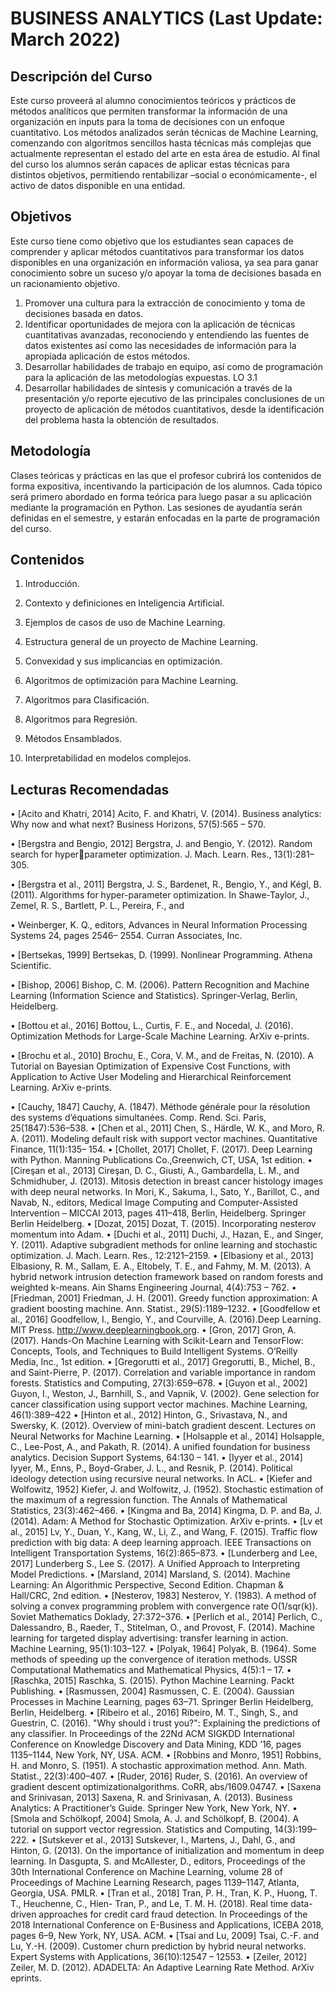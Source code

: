 # BUSINESS ANALYTICS (Last Update: March 2022)

## Descripción del Curso

Este curso proveerá al alumno conocimientos teóricos y prácticos de métodos analíticos que permiten transformar la información de una organización en inputs para la toma de decisiones con un enfoque cuantitativo. Los métodos analizados serán técnicas de Machine Learning, comenzando con algoritmos sencillos hasta técnicas más complejas que actualmente representan el estado del arte en esta área de estudio. Al final del curso los alumnos serán capaces de aplicar estas técnicas para distintos objetivos, permitiendo rentabilizar –social o económicamente-, el activo de datos disponible en una entidad.

## Objetivos
Este curso tiene como objetivo que los estudiantes sean capaces de comprender y aplicar métodos cuantitativos para transformar los datos disponibles en una organización en información valiosa, ya sea para ganar conocimiento sobre un suceso y/o apoyar la toma de decisiones basada en un racionamiento objetivo.

1. Promover una cultura para la extracción de conocimiento y toma de decisiones basada en datos. 
2. Identificar oportunidades de mejora con la aplicación de técnicas cuantitativas avanzadas, reconociendo y entendiendo las fuentes de datos existentes así como las necesidades de información para la apropiada aplicación de estos métodos.
3. Desarrollar habilidades de trabajo en equipo, así como de programación para la aplicación de las metodologías expuestas. LO 3.1
4. Desarrollar habilidades de síntesis y comunicación a través de la presentación y/o reporte ejecutivo de las principales conclusiones de un proyecto de aplicación de métodos cuantitativos, desde la identificación del problema hasta la obtención de resultados.


## Metodología

Clases teóricas y prácticas en las que el profesor cubrirá los contenidos de forma expositiva, incentivando la participación de los alumnos. Cada tópico será primero abordado en forma teórica para luego pasar a su aplicación mediante la programación en Python. Las sesiones de ayudantía serán definidas en el semestre, y estarán enfocadas en la parte de programación del curso.

## Contenidos

1. Introducción.
   
2. Contexto y definiciones en Inteligencia Artificial.
    
3. Ejemplos de casos de uso de Machine Learning.

4. Estructura general de un proyecto de Machine Learning.

5. Convexidad y sus implicancias en optimización.

6. Algoritmos de optimización para Machine Learning.

7. Algoritmos para Clasificación.
 
8. Algoritmos para Regresión.

9. Métodos Ensamblados.

10. Interpretabilidad en modelos complejos.


## Lecturas Recomendadas

• [Acito and Khatri, 2014] Acito, F. and Khatri, V. (2014). Business analytics: Why now and what next? Business Horizons, 57(5):565 – 570.

• [Bergstra and Bengio, 2012] Bergstra, J. and Bengio, Y. (2012). Random search for hyperparameter optimization. J. Mach. Learn. Res., 13(1):281–305.

• [Bergstra et al., 2011] Bergstra, J. S., Bardenet, R., Bengio, Y., and Kégl, B. (2011). Algorithms for hyper-parameter optimization. In Shawe-Taylor, J., Zemel, R. S., Bartlett, P. L., Pereira, F., and

• Weinberger, K. Q., editors, Advances in Neural Information Processing Systems 24, pages 2546– 2554. Curran Associates, Inc.

• [Bertsekas, 1999] Bertsekas, D. (1999). Nonlinear Programming. Athena Scientific.

• [Bishop, 2006] Bishop, C. M. (2006). Pattern Recognition and Machine Learning (Information Science and Statistics). Springer-Verlag, Berlin, Heidelberg.

• [Bottou et al., 2016] Bottou, L., Curtis, F. E., and Nocedal, J. (2016). Optimization Methods for Large-Scale Machine Learning. ArXiv e-prints.

• [Brochu et al., 2010] Brochu, E., Cora, V. M., and de Freitas, N. (2010). A Tutorial on Bayesian Optimization of Expensive Cost Functions, with Application to Active User Modeling and Hierarchical Reinforcement Learning. ArXiv e-prints.

• [Cauchy, 1847] Cauchy, A. (1847). Méthode générale pour la résolution des systems d’équations  simultanées. Comp. Rend. Sci. Paris, 25(1847):536–538.
• [Chen et al., 2011] Chen, S., Härdle, W. K., and Moro, R. A. (2011). Modeling default risk with support vector machines. Quantitative Finance, 11(1):135– 154.
• [Chollet, 2017] Chollet, F. (2017). Deep Learning with Python. Manning Publications Co.,Greenwich, CT, USA, 1st edition.
• [Cireşan et al., 2013] Cireşan, D. C., Giusti, A., Gambardella, L. M., and Schmidhuber, J. (2013). Mitosis detection in breast cancer histology images with deep neural networks. In Mori, K., Sakuma, I., Sato, Y., Barillot, C., and Navab, N., editors, Medical Image Computing and Computer-Assisted Intervention – MICCAI 2013, pages 411–418, Berlin, Heidelberg. Springer Berlin Heidelberg.
• [Dozat, 2015] Dozat, T. (2015). Incorporating nesterov momentum into Adam.
• [Duchi et al., 2011] Duchi, J., Hazan, E., and Singer, Y. (2011). Adaptive subgradient methods for online learning and stochastic optimization. J. Mach. Learn. Res., 12:2121–2159.
• [Elbasiony et al., 2013] Elbasiony, R. M., Sallam, E. A., Eltobely, T. E., and Fahmy, M. M. (2013). A hybrid network intrusion detection framework based on random forests and weighted k-means. Ain Shams Engineering Journal, 4(4):753 – 762.
• [Friedman, 2001] Friedman, J. H. (2001). Greedy function approximation: A gradient boosting machine. Ann. Statist., 29(5):1189–1232.
• [Goodfellow et al., 2016] Goodfellow, I., Bengio, Y., and Courville, A. (2016).Deep Learning. MIT Press. http://www.deeplearningbook.org.
• [Gron, 2017] Gron, A. (2017). Hands-On Machine Learning with Scikit-Learn and TensorFlow: Concepts, Tools, and Techniques to Build Intelligent Systems. O’Reilly Media, Inc., 1st edition.
• [Gregorutti et al., 2017] Gregorutti, B., Michel, B., and Saint-Pierre, P. (2017). Correlation and variable importance in random forests. Statistics and Computing, 27(3):659–678.
• [Guyon et al., 2002] Guyon, I., Weston, J., Barnhill, S., and Vapnik, V. (2002). Gene selection for cancer classification using support vector machines. Machine Learning, 46(1):389–422
• [Hinton et al., 2012] Hinton, G., Srivastava, N., and Swersky, K. (2012). Overview of mini-batch gradient descent. Lectures on Neural Networks for Machine Learning.
• [Holsapple et al., 2014] Holsapple, C., Lee-Post, A., and Pakath, R. (2014). A unified foundation for business analytics. Decision Support Systems, 64:130 – 141.
• [Iyyer et al., 2014] Iyyer, M., Enns, P., Boyd-Graber, J. L., and Resnik, P. (2014). Political ideology detection using recursive neural networks. In ACL.
• [Kiefer and Wolfowitz, 1952] Kiefer, J. and Wolfowitz, J. (1952). Stochastic estimation of the maximum of a regression function. The Annals of Mathematical Statistics, 23(3):462–466.
• [Kingma and Ba, 2014] Kingma, D. P. and Ba, J. (2014). Adam: A Method for Stochastic Optimization. ArXiv e-prints.
• [Lv et al., 2015] Lv, Y., Duan, Y., Kang, W., Li, Z., and Wang, F. (2015). Traffic flow prediction with big data: A deep learning approach. IEEE Transactions on Intelligent Transportation Systems, 16(2):865–873.
• [Lunderberg and Lee, 2017] Lunderberg S., Lee S. (2017). A Unified Approach to Interpreting Model Predictions.
• [Marsland, 2014] Marsland, S. (2014). Machine Learning: An Algorithmic Perspective, Second Edition. Chapman & Hall/CRC, 2nd edition.
• [Nesterov, 1983] Nesterov, Y. (1983). A method of solving a convex programming problem with convergence rate O(1/sqr(k)). Soviet Mathematics Doklady, 27:372–376.
• [Perlich et al., 2014] Perlich, C., Dalessandro, B., Raeder, T., Stitelman, O., and Provost, F. (2014). Machine learning for targeted display advertising: transfer learning in action. Machine Learning, 95(1):103–127.
• [Polyak, 1964] Polyak, B. (1964). Some methods of speeding up the convergence of iteration methods. USSR Computational Mathematics and Mathematical Physics, 4(5):1 – 17.
• [Raschka, 2015] Raschka, S. (2015). Python Machine Learning. Packt Publishing.
• [Rasmussen, 2004] Rasmussen, C. E. (2004). Gaussian Processes in Machine Learning, pages 63–71. Springer Berlin Heidelberg, Berlin, Heidelberg.
• [Ribeiro et al., 2016] Ribeiro, M. T., Singh, S., and Guestrin, C. (2016). "Why should i trust you?": Explaining the predictions of any classifier. In Proceedings of the 22Nd ACM SIGKDD International Conference on Knowledge Discovery and Data Mining, KDD ’16, pages 1135–1144, New York, NY, USA. ACM.
• [Robbins and Monro, 1951] Robbins, H. and Monro, S. (1951). A stochastic approximation method. Ann. Math. Statist., 22(3):400–407.
• [Ruder, 2016] Ruder, S. (2016). An overview of gradient descent optimizationalgorithms. CoRR, abs/1609.04747.
• [Saxena and Srinivasan, 2013] Saxena, R. and Srinivasan, A. (2013). Business Analytics: A Practitioner’s Guide. Springer New York, New York, NY.
• [Smola and Schölkopf, 2004] Smola, A. J. and Schölkopf, B. (2004). A tutorial on support vector regression. Statistics and Computing, 14(3):199–222.
• [Sutskever et al., 2013] Sutskever, I., Martens, J., Dahl, G., and Hinton, G. (2013). On the importance of initialization and momentum in deep learning. In Dasgupta, S. and McAllester, D., editors, Proceedings of the 30th International Conference on Machine Learning, volume 28 of Proceedings of Machine Learning Research, pages 1139–1147, Atlanta, Georgia, USA. PMLR.
• [Tran et al., 2018] Tran, P. H., Tran, K. P., Huong, T. T., Heuchenne, C., Hien- Tran, P., and Le, T. M. H. (2018). Real time data-driven approaches for credit card fraud detection. In Proceedings of the 2018 International Conference on E-Business and Applications, ICEBA 2018, pages 6–9, New York, NY, USA. ACM.
• [Tsai and Lu, 2009] Tsai, C.-F. and Lu, Y.-H. (2009). Customer churn prediction by hybrid neural networks. Expert Systems with Applications, 36(10):12547 – 12553.
• [Zeiler, 2012] Zeiler, M. D. (2012). ADADELTA: An Adaptive Learning Rate Method. ArXiv eprints.
